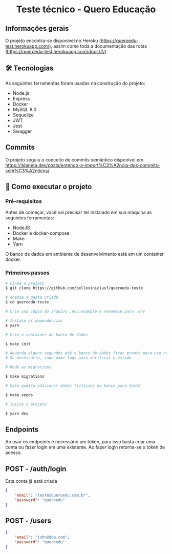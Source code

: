 <h1 align="center">
  Teste técnico - Quero Educação
</h1>

## Informações gerais

O projeto encontra-se disponível no Heroku (https://queroedu-test.herokuapp.com/), assim como toda a documentação das rotas (https://queroedu-test.herokuapp.com/docs/#/)

## 🛠 Tecnologias

As seguintes ferramentas foram usadas na construção do projeto:

- Node.js
- Express
- Docker
- MySQL 8.0
- Sequelize
- JWT
- Jest
- Swagger

## Commits

O projeto seguiu o conceito de commits semântico disponível em https://ildaneta.dev/posts/entendo-a-import%C3%A2ncia-dos-commits-sem%C3%A2nticos/

## 🚀 Como executar o projeto

### Pré-requisitos

Antes de começar, você vai precisar ter instalado em sua máquina as seguintes ferramentas:
- NodeJS
- Docker e docker-compose
- Make
- Yarn

O banco de dados em ambiente de desenvolvimento está em um container docker.

### Primeiros passos

```bash
# Clone o projeto
$ git clone https://github.com/belloviniciusf/queroedu-teste

# Acesse a pasta criada
$ cd queroedu-teste

# Crie uma cópia do arquivo .env.example e renomeie para .env

# Instale as dependências
$ yarn

# Crie o container do banco de dados

$ make init

# Aguarde alguns segundos até o banco de dados ficar pronto para uso no container
# Se necessário, rode make logs para verificar o estado

# Rode as migrations

$ make migrations

# Caso queira adicionar dados fictícios no banco para teste

$ make seeds

# Inicie o projeto

$ yarn dev
```


## Endpoints

Ao usar os endpoints é necessário um token, para isso basta criar uma conta ou fazer login em uma existente. Ao fazer login retorna-se o token de acesso.

## POST - /auth/login

Esta conta já está criada

```json
{
    "email": "teste@queroedu.com.br",
    "password": "queroedu"
}
```

## POST - /users

```json
{
    "email": "john@doe.com",
    "password": "queroedu"
}

```
